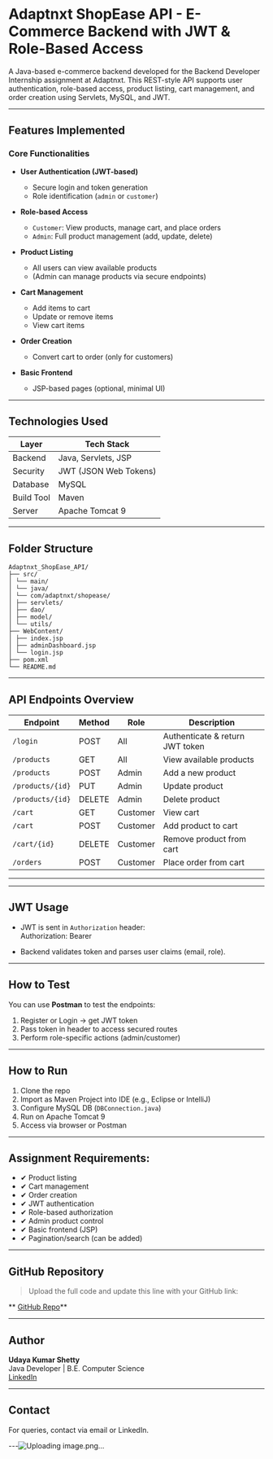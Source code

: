 
#  Adaptnxt ShopEase API - E-Commerce Backend with JWT & Role-Based Access

A Java-based e-commerce backend developed for the Backend Developer Internship assignment at Adaptnxt. This REST-style API supports user authentication, role-based access, product listing, cart management, and order creation using Servlets, MySQL, and JWT.

---

##  Features Implemented

###  Core Functionalities

- **User Authentication (JWT-based)**
  - Secure login and token generation
  - Role identification (`admin` or `customer`)

- **Role-based Access**
  - `Customer`: View products, manage cart, and place orders
  - `Admin`: Full product management (add, update, delete)

- **Product Listing**
  - All users can view available products
  - (Admin can manage products via secure endpoints)

- **Cart Management**
  - Add items to cart
  - Update or remove items
  - View cart items

- **Order Creation**
  - Convert cart to order (only for customers)

- **Basic Frontend**
  - JSP-based pages (optional, minimal UI)

---

##  Technologies Used

| Layer        | Tech Stack                |
|--------------|----------------------------|
| Backend      | Java, Servlets, JSP         |
| Security     | JWT (JSON Web Tokens)       |
| Database     | MySQL                       |
| Build Tool   | Maven                       |
| Server       | Apache Tomcat 9             |

---

##  Folder Structure
```
Adaptnxt_ShopEase_API/
├── src/
│ └── main/
│ └── java/
│ └── com/adaptnxt/shopease/
│ ├── servlets/
│ ├── dao/
│ ├── model/
│ └── utils/
├── WebContent/
│ ├── index.jsp
│ ├── adminDashboard.jsp
│ └── login.jsp
├── pom.xml
└── README.md
```

---

##  API Endpoints Overview

| Endpoint                      | Method | Role       | Description                      |
|------------------------------|--------|------------|----------------------------------|
| `/login`                     | POST   | All        | Authenticate & return JWT token |
| `/products`                  | GET    | All        | View available products          |
| `/products`                  | POST   | Admin      | Add a new product                |
| `/products/{id}`             | PUT    | Admin      | Update product                   |
| `/products/{id}`             | DELETE | Admin      | Delete product                   |
| `/cart`                      | GET    | Customer   | View cart                        |
| `/cart`                      | POST   | Customer   | Add product to cart              |
| `/cart/{id}`                 | DELETE | Customer   | Remove product from cart         |
| `/orders`                    | POST   | Customer   | Place order from cart            |

---

---

##  JWT Usage

- JWT is sent in `Authorization` header:  
Authorization: Bearer <your-token>

- Backend validates token and parses user claims (email, role).

---

##  How to Test

You can use **Postman** to test the endpoints:

1. Register or Login → get JWT token  
2. Pass token in header to access secured routes  
3. Perform role-specific actions (admin/customer)

---

##  How to Run

1. Clone the repo
2. Import as Maven Project into IDE (e.g., Eclipse or IntelliJ)
3. Configure MySQL DB (`DBConnection.java`)
4. Run on Apache Tomcat 9
5. Access via browser or Postman

---

##  Assignment Requirements: 

- ✔ Product listing  
- ✔ Cart management  
- ✔ Order creation  
- ✔ JWT authentication  
- ✔ Role-based authorization  
- ✔ Admin product control  
- ✔ Basic frontend (JSP)  
- ✔ Pagination/search (can be added)

---

##  GitHub Repository

> Upload the full code and update this line with your GitHub link:

** [GitHub Repo](https://github.com/your-username/Adaptnxt_ShopEase_API)**

---

##  Author

**Udaya Kumar Shetty**  
Java Developer | B.E. Computer Science  
[LinkedIn](https://www.linkedin.com/in/udayakumarshetty) 

---

##  Contact

For queries, contact via email or LinkedIn.

---![Uploading image.png…]()


